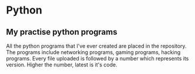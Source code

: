 # Python
<h2>My practise python programs</h2>
All the python programs that I've ever created are placed in the repository.
The programs include networking programs, gaming programs, hacking programs.
Every file uploaded is followed by a number which represents its version. 
Higher the number, latest is it's code.
